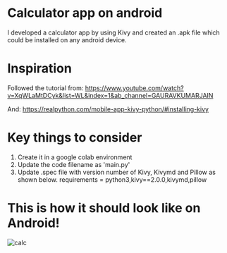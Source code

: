 # Calculator app on android

I developed a calculator app by using Kivy and created an .apk file which could be installed on any android device.

# Inspiration
Followed the tutorial from: https://www.youtube.com/watch?v=XqWLaMtDCyk&list=WL&index=1&ab_channel=GAURAVKUMARJAIN

And: https://realpython.com/mobile-app-kivy-python/#installing-kivy

# Key things to consider
1. Create it in a google colab environment
2. Update the code filename as 'main.py'
3. Update .spec file with version number of Kivy, Kivymd and Pillow as shown below.
requirements = python3,kivy==2.0.0,kivymd,pillow

# This is how it should look like on Android!

![calc](https://user-images.githubusercontent.com/79054391/150656492-c546f810-a6f7-4d60-8edf-becfdb4bc676.png)
